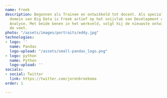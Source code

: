 ```yaml
---
name: Freek
description: Begonnen als Trainee en ontwikkeld tot docent. Als specialist in het
  domein van Big Data is Freek actief op het snijvlak van Development en Business
  Analyse. Met beide benen in het werkveld, volgt hij de nieuwste ontwikkelingen op
  de voet.
photo: "/assets/images/portraits/eddy.jpg"
technologies:
- logo: ''
  name: Pandas
  logo-upload: "/assets/small-pandas_logo.png"
- logo: python
  name: Python
  logo-upload: ''
socials:
- social: Twitter
  link: https://twitter.com/jorenbroekema
order: 1

---
```

